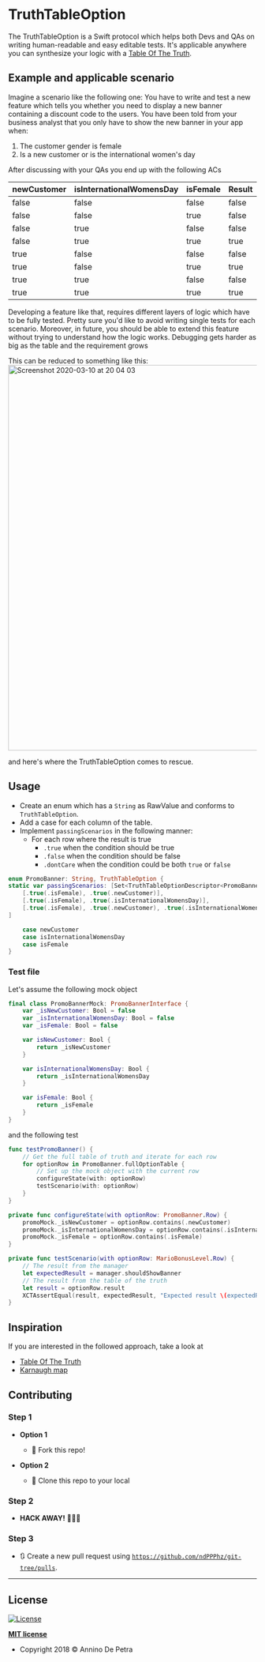 # TruthTableOption

The TruthTableOption is a Swift protocol which helps both Devs and QAs on writing human-readable and easy editable tests.
It's applicable anywhere you can synthesize your logic with a [Table Of The Truth](https://en.wikipedia.org/wiki/Truth_table).

## Example and applicable scenario
Imagine a scenario like the following one:
You have to write and test a new feature which tells you whether you need to display a new banner containing a discount code to the users.
You have been told from your business analyst that you only have to show the new banner in your app when:
1) The customer gender is female
2) Is a new customer or is the international women's day

After discussing with your QAs you end up with the following ACs

| newCustomer | isInternationalWomensDay | isFemale | Result |
|-------------|--------------------------|----------|--------|
| false       | false                    | false    | false  |
| false       | false                    | true     | false  |
| false       | true                     | false    | false  |
| false       | true                     | true     | true   |
| true        | false                    | false    | false  |
| true        | false                    | true     | true   |
| true        | true                     | false    | false  |
| true        | true                     | true     | true   |

Developing a feature like that, requires different layers of logic which have to be fully tested.
Pretty sure you'd like to avoid writing single tests for each scenario. Moreover, in future, you should be able to extend this feature
without trying to understand how the logic works.
Debugging gets harder as big as the table and the requirement grows

This can be reduced to something like this:
<img width="781" alt="Screenshot 2020-03-10 at 20 04 03" src="https://user-images.githubusercontent.com/6486741/76354467-6693b380-630a-11ea-9062-f97eb1b4bd18.png">

and here's where the TruthTableOption comes to rescue.

## Usage
- Create an enum which has a `String` as RawValue and conforms to `TruthTableOption`.
- Add a case for each column of the table.
- Implement `passingScenarios` in the following manner:
  - For each row where the result is true
    - `.true` when the condition should be true
    - `.false` when the condition should be false
    - `.dontCare` when the condition could be both `true` or `false`

```swift
enum PromoBanner: String, TruthTableOption {
static var passingScenarios: [Set<TruthTableOptionDescriptor<PromoBanner>>] = [
	[.true(.isFemale), .true(.newCustomer)],
	[.true(.isFemale), .true(.isInternationalWomensDay)],
	[.true(.isFemale), .true(.newCustomer), .true(.isInternationalWomensDay)]
]

	case newCustomer
	case isInternationalWomensDay
	case isFemale
}
```

### Test file


Let's assume the following mock object
```swift
final class PromoBannerMock: PromoBannerInterface {
	var _isNewCustomer: Bool = false
	var _isInternationalWomensDay: Bool = false
	var _isFemale: Bool = false

	var isNewCustomer: Bool {
		return _isNewCustomer
	}

	var isInternationalWomensDay: Bool {
		return _isInternationalWomensDay
	}

	var isFemale: Bool {
		return _isFemale
	}
}
```

and the following test
```swift
func testPromoBanner() {
	// Get the full table of truth and iterate for each row
	for optionRow in PromoBanner.fullOptionTable {
		// Set up the mock object with the current row
		configureState(with: optionRow)
		testScenario(with: optionRow)
	}
}

private func configureState(with optionRow: PromoBanner.Row) {
	promoMock._isNewCustomer = optionRow.contains(.newCustomer)
	promoMock._isInternationalWomensDay = optionRow.contains(.isInternationalWomensDay)
	promoMock._isFemale = optionRow.contains(.isFemale)
}

private func testScenario(with optionRow: MarioBonusLevel.Row) {
	// The result from the manager
	let expectedResult = manager.shouldShowBanner
	// The result from the table of the truth
	let result = optionRow.result
	XCTAssertEqual(result, expectedResult, "Expected result \(expectedResult) instead \(result)")
}
  ```
  
## Inspiration
If you are interested in the followed approach, take a look at
- [Table Of The Truth](https://en.wikipedia.org/wiki/Truth_table)
- [Karnaugh map](https://en.wikipedia.org/wiki/Karnaugh_map)

## Contributing

### Step 1

- **Option 1**
    - 🍴 Fork this repo!

- **Option 2**
    - 👯 Clone this repo to your local

### Step 2

- **HACK AWAY!** 🔨🔨🔨

### Step 3

- 🔃 Create a new pull request using <a href="https://github.com/ndPPPhz/git-tree/pulls" target="_blank">`https://github.com/ndPPPhz/git-tree/pulls`</a>.

---


## License

[![License](http://img.shields.io/:license-mit-blue.svg?style=flat-square)](http://badges.mit-license.org)

**[MIT license](http://opensource.org/licenses/mit-license.php)**
- Copyright 2018 © Annino De Petra
